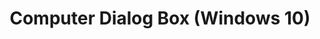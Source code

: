 ---
title: Computer Dialog Box (Windows 10)
description: In Application Compatibility Manager (ACM), the Computer dialog box shows information about the selected computer.
redirect_url: https://technet.microsoft.com/en-us/itpro/windows/deploy/manage-windows-upgrades-with-upgrade-analytics.md
---